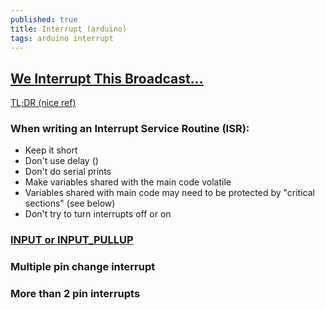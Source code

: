 ```yaml
---
published: true
title: Interrupt (arduino)
tags: arduino interrupt
---
```

## [We Interrupt This Broadcast...](https://www.allaboutcircuits.com/technical-articles/using-interrupts-on-arduino/)

[TL;DR (nice ref)](https://arduino.stackexchange.com/questions/30968/how-do-interrupts-work-on-the-arduino-uno-and-similar-boards/30969#30969)

### When writing an Interrupt Service Routine (ISR):
- Keep it short
- Don't use delay ()
- Don't do serial prints
- Make variables shared with the main code volatile
- Variables shared with main code may need to be protected by "critical sections" (see below)
- Don't try to turn interrupts off or on

### [INPUT or INPUT_PULLUP](https://forum.arduino.cc/index.php?topic=384675.0)

### Multiple pin change interrupt

### More than 2 pin interrupts

